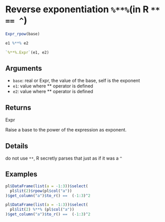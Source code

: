 # Reverse exponentiation `%**%`(in R `** == ^`)

```r
Expr_rpow(base)

e1 %**% e2

`%**%.Expr`(e1, e2)
```

## Arguments

- `base`: real or Expr, the value of the base, self is the exponent
- `e1`: value where ** operator is defined
- `e2`: value where ** operator is defined

## Returns

Expr

Raise a base to the power of the expression as exponent.

## Details

do not use `**`, R secretly parses that just as if it was a `^`

## Examples

```r
pl$DataFrame(list(a = -1:3))$select(
  pl$lit(2)$rpow(pl$col("a"))
)$get_column("a")$to_r() ==  (-1:3)^2

pl$DataFrame(list(a = -1:3))$select(
  pl$lit(2) %**% (pl$col("a"))
)$get_column("a")$to_r() ==  (-1:3)^2
```